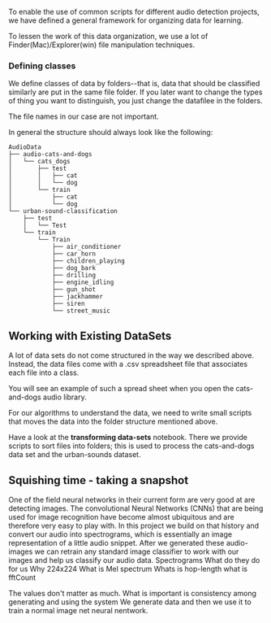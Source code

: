 To enable the use of common scripts for different audio detection projects, we have defined a general framework for organizing data for learning.

To lessen the work of this data organization, we use a lot of Finder(Mac)/Explorer(win) file manipulation techniques.

### Defining classes

We define classes of data by folders--that is, data that should be classified similarly are put in the same file folder. If you later want to change the types of thing you want to distinguish, you just change the datafilee in the folders.

The file names in our case are not important.

In general the structure should always look like the following:
``` shell
AudioData
├── audio-cats-and-dogs
│   └── cats_dogs
│       ├── test
│       │   ├── cat
│       │   └── dog
│       └── train
│           ├── cat
│           └── dog
└── urban-sound-classification
    ├── test
    │   └── Test
    └── train
        └── Train
            ├── air_conditioner
            ├── car_horn
            ├── children_playing
            ├── dog_bark
            ├── drilling
            ├── engine_idling
            ├── gun_shot
            ├── jackhammer
            ├── siren
            └── street_music
```
            
## Working with Existing DataSets
A lot of data sets do not come structured in the way we described above. Instead, the data files come with a .csv spreadsheet file that associates each file into a class. 

You will see an example of such a spread sheet when you open the cats-and-dogs audio library.

For our algorithms to understand the data, we need to write small scripts that moves the data into the folder structure mentioned above. 

Have a look at the **transforming data-sets**  notebook. There we provide scripts to sort files into folders; this is used to process the cats-and-dogs data set and the urban-sounds dataset.

## Squishing time  - taking a snapshot

One of the field neural networks in their current form are very good at are detecting images. The convolutional Neural Networks (CNNs) that are being used for image recognition have become almost ubiquitous and are therefore very easy to play with. 
In this project we build on that history and convert our audio into spectrograms, which is essentially an image representation of a little audio snippet. After we generated these audio-images we can retrain any standard image classifier to work with our images and help us classify our audio data. 
Spectrograms 
What do they do for us
Why 224x224
What is Mel spectrum 
Whats is hop-length what is fftCount

The values don't matter as much. What is important is consistency among generating and using the system
We generate data and then we use it to train a normal image net neural nentwork.

